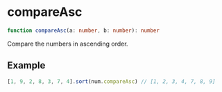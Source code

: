 # compareAsc

```ts
function compareAsc(a: number, b: number): number
```

Compare the numbers in ascending order.

## Example

```ts
[1, 9, 2, 8, 3, 7, 4].sort(num.compareAsc) // [1, 2, 3, 4, 7, 8, 9]
```
